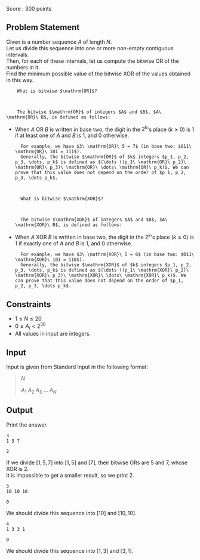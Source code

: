Score : $300$ points

## Problem Statement

Given is a number sequence $A$ of length $N$.<br>
Let us divide this sequence into one or more non-empty contiguous intervals.<br>
Then, for each of these intervals, let us compute the bitwise $\mathrm{OR}$ of the numbers in it.<br>
Find the minimum possible value of the bitwise $\mathrm{XOR}$ of the values obtained in this way.

    
        What is bitwise $\mathrm{OR}$?
    
    

        The bitwise $\mathrm{OR}$ of integers $A$ and $B$, $A\ \mathrm{OR}\ B$, is defined as follows:
        

- When $A\ \mathrm{OR}\ B$ is written in base two, the digit in the $2^k$'s place ($k \geq 0$) is $1$ if at least one of $A$ and $B$ is $1$, and $0$ otherwise.

        For example, we have $3\ \mathrm{OR}\ 5 = 7$ (in base two: $011\ \mathrm{OR}\ 101 = 111$).  
        Generally, the bitwise $\mathrm{OR}$ of $k$ integers $p_1, p_2, p_3, \dots, p_k$ is defined as $(\dots ((p_1\ \mathrm{OR}\ p_2)\ \mathrm{OR}\ p_3)\ \mathrm{OR}\ \dots\ \mathrm{OR}\ p_k)$. We can prove that this value does not depend on the order of $p_1, p_2, p_3, \dots p_k$.
    

    
        What is bitwise $\mathrm{XOR}$?
    
    

        The bitwise $\mathrm{XOR}$ of integers $A$ and $B$, $A\ \mathrm{XOR}\ B$, is defined as follows:
        

- When $A\ \mathrm{XOR}\ B$ is written in base two, the digit in the $2^k$'s place ($k \geq 0$) is $1$ if exactly one of $A$ and $B$ is $1$, and $0$ otherwise.

        For example, we have $3\ \mathrm{XOR}\ 5 = 6$ (in base two: $011\ \mathrm{XOR}\ 101 = 110$).  
        Generally, the bitwise $\mathrm{XOR}$ of $k$ integers $p_1, p_2, p_3, \dots, p_k$ is defined as $(\dots ((p_1\ \mathrm{XOR}\ p_2)\ \mathrm{XOR}\ p_3)\ \mathrm{XOR}\ \dots\ \mathrm{XOR}\ p_k)$. We can prove that this value does not depend on the order of $p_1, p_2, p_3, \dots p_k$.
    

## Constraints

- $1 \le N \le 20$
- $0 \le A_i \lt 2^{30}$
- All values in input are integers.

## Input

Input is given from Standard Input in the following format:

> $N$
> 
> $A_1$ $A_2$ $A_3$ $\dots$ $A_N$

## Output

Print the answer.

```input1
3
1 5 7
```

```output1
2
```

If we divide $[1, 5, 7]$ into $[1, 5]$ and $[7]$, their bitwise $\mathrm{OR}$s are $5$ and $7$, whose $\mathrm{XOR}$ is $2$.<br>
It is impossible to get a smaller result, so we print $2$.

```input2
3
10 10 10
```

```output2
0
```

We should divide this sequence into $[10]$ and $[10, 10]$.

```input3
4
1 3 3 1
```

```output3
0
```

We should divide this sequence into $[1, 3]$ and $[3, 1]$.